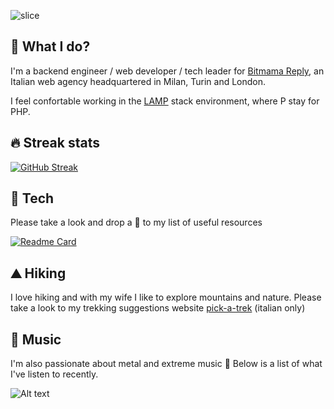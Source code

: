 ![slice](https://capsule-render.vercel.app/api?type=slice&color=379A39&fontColor=green&height=200&text=hey+there+🖖&fontAlign=70&rotate=13&fontAlignY=25&desc=I%27m+Andou&descAlign=70.&descAlignY=44)

## :office: What I do?

I'm a backend engineer / web developer / tech leader for [Bitmama Reply](https://www.bitmama.it/), an Italian web agency headquartered in Milan, Turin and London. 

I feel confortable working in the [LAMP](https://en.wikipedia.org/wiki/LAMP_(software_bundle)) stack environment, where P stay for PHP.

## :fire: Streak stats

[![GitHub Streak](http://github-readme-streak-stats.herokuapp.com?user=andou&theme=dark)](https://git.io/streak-stats)

## :wrench: Tech

Please take a look and drop a :star2: to my list of useful resources

[![Readme Card](https://github-readme-stats.vercel.app/api/pin/?username=andou&repo=tech-resources&theme=dark&show_owner=true)](https://github.com/andou/tech-resources)

## :mountain: Hiking

I love hiking and with my wife I like to explore mountains and nature. Please take a look to my trekking suggestions website [pick-a-trek](https://www.pick-a-trek.it/) (italian only)

## :guitar: Music

I'm also passionate about metal and extreme music :metal: Below is a list of what I've listen to recently.

![Alt text](https://spotify-recently-played-readme.vercel.app/api?user=1169537090)
